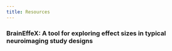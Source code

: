 ```yaml
---
title: Resources
---
```


<h3>BrainEffeX: A tool for exploring effect sizes in typical neuroimaging study designs</h3>
<https://neuroprismlab.shinyapps.io/effect_size_shiny/>
